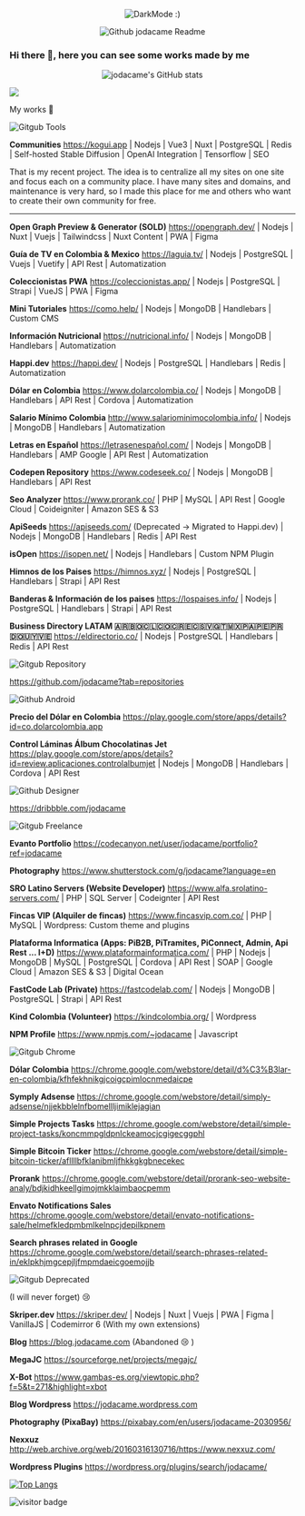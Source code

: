 
<p align="center">
<img src="https://user-images.githubusercontent.com/3913367/109972987-d9d5c880-7cc5-11eb-87ff-3ccca997f9f7.png" title="DarkMode :)">
</p>

<p align="center">
<img src="https://user-images.githubusercontent.com/3913367/109970284-dee54880-7cc2-11eb-93ed-409e538eaa45.png" title="Github jodacame Readme">
</p>

### Hi there 👋, here you can see some works made by me

<!--
**jodacame/jodacame** is a ✨ _special_ ✨ repository because its `README.md` (this file) appears on your GitHub profile.
-->
<p align="center">
<img src="https://github-readme-stats.vercel.app/api?username=jodacame&show_icons=true&count_private=true&include_all_commits=true&custom_title=jodacame%27s%20Github%20Stats&theme=dark" title="jodacame's GitHub stats">
</p>
 <img src="https://cr-ss-service.azurewebsites.net/api/ScreenShot?widget=summary&username=jodacame&branding=false&badges=2&show-avatar=true&style=--header-bg-color:%23000;--border-radius:0px">




My works 🙈



![Gitgub Tools](https://user-images.githubusercontent.com/3913367/109966707-9035af80-7cbe-11eb-9ac1-566061a2922f.png)


**Communities**
https://kogui.app | Nodejs | Vue3 | Nuxt | PostgreSQL | Redis | Self-hosted Stable Diffusion | OpenAI Integration | Tensorflow | SEO

That is my recent project. The idea is to centralize all my sites on one site and focus each on a community place. I have many sites and domains, and maintenance is very hard, so I made this place for me and others who want to create their own community for free.

---

**Open Graph Preview & Generator (SOLD)**
https://opengraph.dev/
| Nodejs | Nuxt | Vuejs | Tailwindcss | Nuxt Content | PWA | Figma

**Guía de TV en Colombia & Mexico**
https://laguia.tv/ | Nodejs | PostgreSQL | Vuejs | Vuetify | API Rest | Automatization

**Coleccionistas PWA**
https://coleccionistas.app/
| Nodejs | PostgreSQL | Strapi | VueJS | PWA | Figma

**Mini Tutoriales**
https://como.help/
| Nodejs | MongoDB | Handlebars | Custom CMS

**Información Nutricional**
https://nutricional.info/ | Nodejs | MongoDB | Handlebars | Automatization

**Happi.dev**
https://happi.dev/ | Nodejs | PostgreSQL | Handlebars | Redis | Automatization

**Dólar en Colombia**
https://www.dolarcolombia.co/ | Nodejs | MongoDB | Handlebars | API Rest | Cordova | Automatization

**Salario Mínimo Colombia**
http://www.salariominimocolombia.info/ | Nodejs | MongoDB | Handlebars | Automatization

**Letras en Español**
https://letrasenespañol.com/ | Nodejs | MongoDB | Handlebars | AMP Google | API Rest | Automatization

**Codepen Repository**
https://www.codeseek.co/ | Nodejs | MongoDB | Handlebars | API Rest

**Seo Analyzer**
https://www.prorank.co/ | PHP | MySQL | API Rest | Google Cloud | Coideigniter | Amazon SES & S3 

**ApiSeeds**
https://apiseeds.com/ (Deprecated -> Migrated to Happi.dev) | Nodejs | MongoDB | Handlebars | Redis | API Rest

**isOpen**
https://isopen.net/ | Nodejs | Handlebars | Custom NPM Plugin 

**Himnos de los Paises**
https://himnos.xyz/ | Nodejs | PostgreSQL | Handlebars | Strapi | API Rest

**Banderas & Información de los paises**
https://lospaises.info/ | Nodejs | PostgreSQL | Handlebars | Strapi | API Rest

**Business Directory LATAM 🇦🇷🇧🇴🇨🇱🇨🇴🇨🇷🇪🇨🇸🇻🇬🇹🇲🇽🇵🇦🇵🇪🇵🇷🇩🇴🇺🇾🇻🇪**
https://eldirectorio.co/ | Nodejs | PostgreSQL | Handlebars | Redis | API Rest

![Gitgub Repository](https://user-images.githubusercontent.com/3913367/109967096-00dccc00-7cbf-11eb-8f41-48e31f8e9f28.png)


https://github.com/jodacame?tab=repositories

![Github Android](https://user-images.githubusercontent.com/3913367/109967379-54e7b080-7cbf-11eb-956c-4e62a06c8507.png)

**Precio del Dólar en Colombia**
https://play.google.com/store/apps/details?id=co.dolarcolombia.app 

**Control Láminas Álbum Chocolatinas Jet**
https://play.google.com/store/apps/details?id=review.aplicaciones.controlalbumjet | Nodejs | MongoDB | Handlebars | Cordova | API Rest

![Github Designer](https://user-images.githubusercontent.com/3913367/109967601-9ed09680-7cbf-11eb-8fc2-257a309c8db0.png)

https://dribbble.com/jodacame

![Gitgub Freelance](https://user-images.githubusercontent.com/3913367/109967943-0e468600-7cc0-11eb-995c-b4b16cb7c008.png)

**Evanto Portfolio**
https://codecanyon.net/user/jodacame/portfolio?ref=jodacame

**Photography**
https://www.shutterstock.com/g/jodacame?language=en

**SRO Latino Servers (Website Developer)**
https://www.alfa.srolatino-servers.com/ | PHP | SQL Server | Codeignter | API Rest 

**Fincas VIP (Alquiler de fincas)**
https://www.fincasvip.com.co/ | PHP | MySQL | Wordpress: Custom theme and plugins

**Plataforma Informatica (Apps: PiB2B, PiTramites, PiConnect, Admin, Api Rest ... I+D)**
https://www.plataformainformatica.com/ | PHP | Nodejs | MongoDB | MySQL | PostgreSQL | Cordova | API Rest | SOAP | Google Cloud | Amazon SES & S3 | Digital Ocean

**FastCode Lab (Private)**
https://fastcodelab.com/ | Nodejs | MongoDB | PostgreSQL | Strapi | API Rest

**Kind Colombia (Volunteer)**
https://kindcolombia.org/ | Wordpress

**NPM Profile**
https://www.npmjs.com/~jodacame | Javascript


![Gitgub Chrome](https://user-images.githubusercontent.com/3913367/109968144-51085e00-7cc0-11eb-82a5-4a37096d6515.png)


**Dólar Colombia**
https://chrome.google.com/webstore/detail/d%C3%B3lar-en-colombia/kfhfekhnikgjcoigcpimlocnmedaicpe

**Symply Adsense**
https://chrome.google.com/webstore/detail/simply-adsense/njjekbblelnfbomellljimiklejagian

**Simple Projects Tasks**
https://chrome.google.com/webstore/detail/simple-project-tasks/koncmmpgldpnlckeamocjcgigecggphl

**Simple Bitcoin Ticker**
https://chrome.google.com/webstore/detail/simple-bitcoin-ticker/afllllbfklanibmljfhkkgkgbnecekec

**Prorank**
https://chrome.google.com/webstore/detail/prorank-seo-website-analy/bdjkidhkeellgimojmkklaimbaocpemm

**Envato Notifications Sales**
https://chrome.google.com/webstore/detail/envato-notifications-sale/helmefkledpmbmlkelnpcjdepilkpnem

**Search phrases related in Google**
https://chrome.google.com/webstore/detail/search-phrases-related-in/eklpkhjmgcepjljfmpmdaeicgoemojjb

![Gitgub Deprecated](https://user-images.githubusercontent.com/3913367/109968413-acd2e700-7cc0-11eb-9d1e-d037a3bb9789.png)

(I will never forget) 😢

**Skriper.dev**
https://skriper.dev/
| Nodejs | Nuxt | Vuejs | PWA | Figma | VanillaJS | Codemirror 6 (With my own extensions)

**Blog**
https://blog.jodacame.com (Abandoned 😢 )

**MegaJC** 
https://sourceforge.net/projects/megajc/

**X-Bot**
https://www.gambas-es.org/viewtopic.php?f=5&t=271&highlight=xbot

**Blog Wordpress**
https://jodacame.wordpress.com

**Photography (PixaBay)**
https://pixabay.com/en/users/jodacame-2030956/

**Nexxuz**
http://web.archive.org/web/20160316130716/https://www.nexxuz.com/

**Wordpress Plugins**
https://wordpress.org/plugins/search/jodacame/


[![Top Langs](https://github-readme-stats.vercel.app/api/top-langs/?username=jodacame&layout=compact&theme=dark)](https://github.com/jodacame/github-readme-stats)

![visitor badge](https://visitor-badge.glitch.me/badge?page_id=https://github.com/jodacame/)
